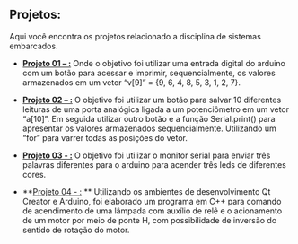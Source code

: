 ## Projetos:

Aqui você encontra os projetos relacionado a disciplina de sistemas embarcados.

* **[Projeto 01 – :](https://github.com/leonlauriano/sistemas_embarcados/tree/main/projeto1)**
Onde o objetivo foi utilizar uma entrada digital do arduino com um botão para acessar e imprimir, sequencialmente, os valores armazenados em um vetor “v[9]” = {9, 6, 4, 8, 5, 3, 1, 2, 7}. 

* **[Projeto 02 – :](https://github.com/leonlauriano/sistemas_embarcados/tree/main/projeto2)**
O objetivo foi utilizar um botão para salvar 10 diferentes leituras de uma porta analógica ligada a um potenciômetro em um vetor “a[10]”. Em seguida utilizar outro botão e a função Serial.print() para apresentar os valores armazenados sequencialmente. Utilizando um “for” para varrer todas as posições do vetor.

                                                                                                                                                         
* **[Projeto 03 - :](https://github.com/leonlauriano/sistemas_embarcados/tree/main/projeto3)**
O objetivo foi utilizar o monitor serial para enviar três palavras diferentes para o arduino para acender três leds de diferentes cores.  

* **[Projeto 04 - :](https://github.com/leonlauriano/sistemas_embarcados/blob/main/projeto%204/mainwindow.cpp)  **
Utilizando os ambientes de desenvolvimento Qt Creator e Arduino, foi elaborado um programa em C++ para comando de acendimento de uma lâmpada com auxílio de relê e o acionamento de um motor por meio de ponte H, com possibilidade de inversão do sentido de rotação do motor.
